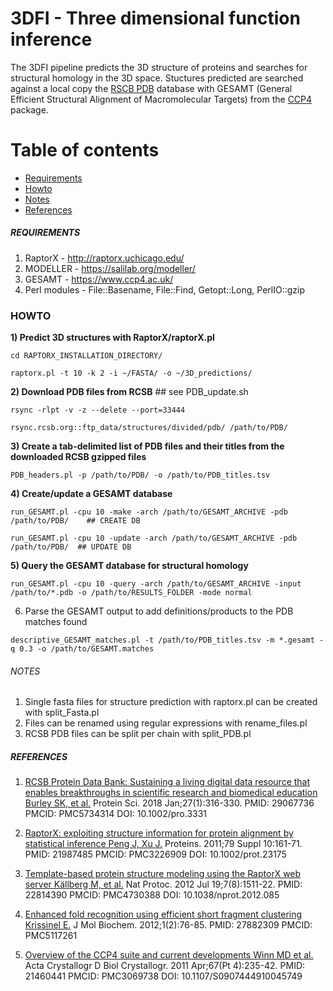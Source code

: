 # 3DFI - Three dimensional function inference
The 3DFI pipeline predicts the 3D structure of proteins and searches for structural homology in the 3D space.
Stuctures predicted are searched against a local copy the [RSCB PDB](https://www.rcsb.org/) database with GESAMT (General Efficient
Structural Alignment of Macromolecular Targets) from the [CCP4](https://www.ccp4.ac.uk/) package.

# Table of contents
* [Requirements](#requirements)
* [Howto](#howto)
* [Notes](#notes)
* [References](#references)

##### REQUIREMENTS
1. RaptorX - http://raptorx.uchicago.edu/
2. MODELLER - https://salilab.org/modeller/
3. GESAMT -  https://www.ccp4.ac.uk/
4. Perl modules - File::Basename, File::Find, Getopt::Long, PerlIO::gzip

### HOWTO
**1) Predict 3D structures with RaptorX/raptorX.pl**
```
cd RAPTORX_INSTALLATION_DIRECTORY/
```
```
raptorx.pl -t 10 -k 2 -i ~/FASTA/ -o ~/3D_predictions/
```

**2) Download PDB files from RCSB** ## see PDB_update.sh
```
rsync -rlpt -v -z --delete --port=33444
```
```
rsync.rcsb.org::ftp_data/structures/divided/pdb/ /path/to/PDB/
```

**3) Create a tab-delimited list of PDB files and their titles from the downloaded RCSB gzipped files**
```
PDB_headers.pl -p /path/to/PDB/ -o /path/to/PDB_titles.tsv
```

**4) Create/update a GESAMT database**
```
run_GESAMT.pl -cpu 10 -make -arch /path/to/GESAMT_ARCHIVE -pdb /path/to/PDB/	## CREATE DB
```
```
run_GESAMT.pl -cpu 10 -update -arch /path/to/GESAMT_ARCHIVE -pdb /path/to/PDB/	## UPDATE DB
```

**5) Query the GESAMT database for structural homology**
```
run_GESAMT.pl -cpu 10 -query -arch /path/to/GESAMT_ARCHIVE -input /path/to/*.pdb -o /path/to/RESULTS_FOLDER -mode normal
```

6) Parse the GESAMT output to add definitions/products to the PDB matches found
```
descriptive_GESAMT_matches.pl -t /path/to/PDB_titles.tsv -m *.gesamt -q 0.3 -o /path/to/GESAMT.matches
```

###### NOTES 
1. Single fasta files for structure prediction with raptorx.pl can be created with split_Fasta.pl
2. Files can be renamed using regular expressions with rename_files.pl
3. RCSB PDB files can be split per chain with split_PDB.pl


##### REFERENCES
1) [RCSB Protein Data Bank: Sustaining a living digital data resource that enables breakthroughs in scientific research and biomedical education
Burley SK, et al.](https://pubmed.ncbi.nlm.nih.gov/29067736/) Protein Sci. 2018 Jan;27(1):316-330. PMID: 29067736 PMCID: PMC5734314 DOI: 10.1002/pro.3331

2) [RaptorX: exploiting structure information for protein alignment by statistical inference
Peng J, Xu J.](https://pubmed.ncbi.nlm.nih.gov/21987485/) Proteins. 2011;79 Suppl 10:161-71. PMID: 21987485 PMCID: PMC3226909 DOI: 10.1002/prot.23175

3) [Template-based protein structure modeling using the RaptorX web server
Källberg M, et al.](https://pubmed.ncbi.nlm.nih.gov/22814390/) Nat Protoc. 2012 Jul 19;7(8):1511-22. PMID: 22814390 PMCID: PMC4730388 DOI: 10.1038/nprot.2012.085

4) [Enhanced fold recognition using efficient short fragment clustering
Krissinel E.](https://pubmed.ncbi.nlm.nih.gov/27882309/) J Mol Biochem. 2012;1(2):76-85. PMID: 27882309 PMCID: PMC5117261

5) [Overview of the CCP4 suite and current developments
Winn MD et al.](https://pubmed.ncbi.nlm.nih.gov/21460441/) Acta Crystallogr D Biol Crystallogr. 2011 Apr;67(Pt 4):235-42. PMID: 21460441 PMCID: PMC3069738 DOI: 10.1107/S0907444910045749
